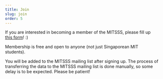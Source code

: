 ```yaml
---
title: Join
slug: join
order: 5
---
```


If you are interested in becoming a member of the MITSSS, please fill
up
[this form](https://docs.google.com/forms/d/e/1FAIpQLSfnvL5q4sGyT-kWEpZRbCGkwGrSLqrZ8p5sfoVU5P4bA28vgQ/viewform)!
:)

Membership is free and open to anyone (not just Singaporean MIT students).

You will be added to the MITSSS mailing list after signing up. The process of
transferring the data to the MITSSS mailing list is done manually, so some delay
is to be expected. Please be patient!

